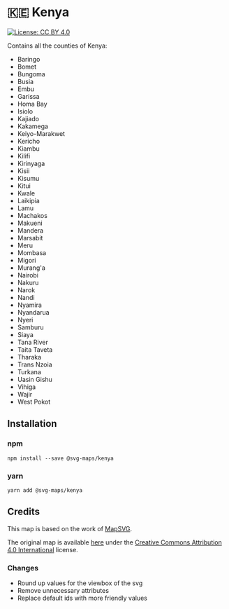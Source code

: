 # 🇰🇪 Kenya

[![License: CC BY 4.0](https://img.shields.io/badge/License-CC%20BY%204.0-blue.svg)](https://creativecommons.org/licenses/by/4.0/)

Contains all the counties of Kenya:

* Baringo
* Bomet
* Bungoma
* Busia
* Embu
* Garissa
* Homa Bay
* Isiolo
* Kajiado
* Kakamega
* Keiyo-Marakwet
* Kericho
* Kiambu
* Kilifi
* Kirinyaga
* Kisii
* Kisumu
* Kitui
* Kwale
* Laikipia
* Lamu
* Machakos
* Makueni
* Mandera
* Marsabit
* Meru
* Mombasa
* Migori
* Murang'a
* Nairobi
* Nakuru
* Narok
* Nandi
* Nyamira
* Nyandarua
* Nyeri
* Samburu
* Siaya
* Tana River
* Taita Taveta
* Tharaka
* Trans Nzoia
* Turkana
* Uasin Gishu
* Vihiga
* Wajir
* West Pokot

## Installation

### npm

`npm install --save @svg-maps/kenya`

### yarn

`yarn add @svg-maps/kenya`

## Credits

This map is based on the work of [MapSVG](https://mapsvg.com).

The original map is available [here](https://mapsvg.com/maps/kenya) under the [Creative Commons Attribution 4.0 International](https://creativecommons.org/licenses/by/4.0/) license.

### Changes
* Round up values for the viewbox of the svg
* Remove unnecessary attributes
* Replace default ids with more friendly values

